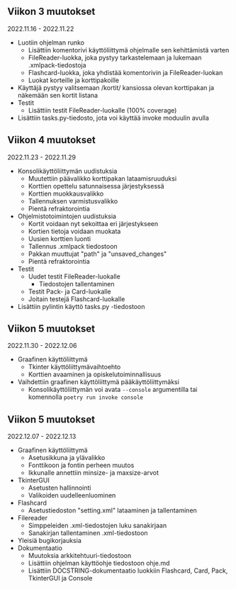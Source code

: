 ## Viikon 3 muutokset
2022.11.16 - 2022.11.22

* Luotiin ohjelman runko
    * Lisättiin komentorivi käyttöliittymä ohjelmalle sen kehittämistä varten
    * FileReader-luokka, joka pystyy tarkastelemaan ja lukemaan .xmlpack-tiedostoja
    * Flashcard-luokka, joka yhdistää komentorivin ja FileReader-luokan
    * Luokat korteille ja korttipakoille
* Käyttäjä pystyy valitsemaan /kortit/ kansiossa olevan korttipakan ja näkemään sen kortit listana
* Testit
    * Lisättiin testit FileReader-luokalle (100% coverage)
* Lisättiin tasks.py-tiedosto, jota voi käyttää invoke moduulin avulla

## Viikon 4 muutokset
2022.11.23 - 2022.11.29

* Konsolikäyttöliittymän uudistuksia
    * Muutettiin päävalikko korttipakan lataamisruuduksi
    * Korttien opettelu satunnaisessa järjestyksessä
    * Korttien muokkausvalikko
    * Tallennuksen varmistusvalikko
    * Pientä refraktorointia
* Ohjelmistotoimintojen uudistuksia
    * Kortit voidaan nyt sekoittaa eri järjestykseen
    * Kortien tietoja voidaan muokata
    * Uusien korttien luonti
    * Tallennus .xmlpack tiedostoon
    * Pakkan muuttujat "path" ja "unsaved_changes"
    * Pientä refraktorointia
* Testit
    * Uudet testit FileReader-luokalle
        * Tiedostojen tallentaminen
    * Testit Pack- ja Card-luokalle
    * Joitain testejä Flashcard-luokalle
* Lisättiin pylintin käyttö tasks.py -tiedostoon

## Viikon 5 muutokset
2022.11.30 - 2022.12.06

* Graafinen käyttöliittymä
    * Tkinter käyttöliittymävaihtoehto
    * Korttien avaaminen ja opiskelutoiminnallisuus
* Vaihdettiin graafinen käyttöliittymä pääkäyttöliittymäksi
    * Konsolikäyttöliittymän voi avata  ```--console``` argumentilla tai komennolla ```poetry run invoke console```

## Viikon 5 muutokset
2022.12.07 - 2022.12.13

* Graafinen käyttöliittymä
    * Asetusikkuna ja ylävalikko
    * Fonttikoon ja fontin perheen muutos
    * Ikkunalle annettiin minsize- ja maxsize-arvot
* TkinterGUI
    * Asetusten hallinnointi
    * Valikoiden uudelleenluominen
* Flashcard
    * Asetustiedoston "setting.xml" lataaminen ja tallentaminen
* Filereader
    * Simppeleiden .xml-tiedostojen luku sanakirjaan
    * Sanakirjan tallentaminen .xml-tiedostoon
* Yleisiä bugikorjauksia
* Dokumentaatio
    * Muutoksia arkkitehtuuri-tiedostoon
    * Lisättiin ohjelman käyttöohje tiedostoon ohje.md
    * Lisättiin DOCSTRING-dokumentaatio luokkiin Flashcard, Card, Pack, TkinterGUI ja Console



